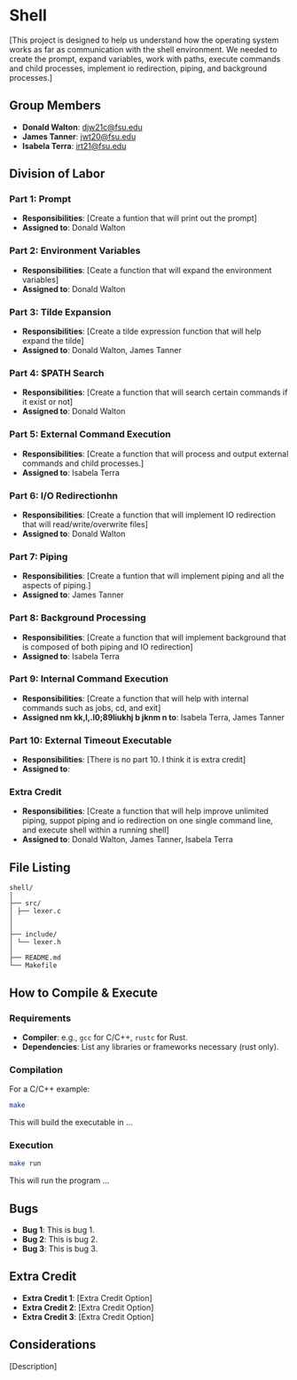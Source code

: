 # Shell

[This project is designed to help us understand how the operating system works as far as communication with the shell environment. We needed to create the prompt, expand variables, work with paths, execute commands and child processes, implement io redirection, piping, and background processes.]

## Group Members
- **Donald Walton**: djw21c@fsu.edu
- **James Tanner**: jwt20@fsu.edu
- **Isabela Terra**: irt21@fsu.edu
## Division of Labor

### Part 1: Prompt
- **Responsibilities**: [Create a funtion that will print out the prompt]
- **Assigned to**: Donald Walton

### Part 2: Environment Variables
- **Responsibilities**: [Ceate a function that will expand the environment variables]
- **Assigned to**: Donald Walton


### Part 3: Tilde Expansion
- **Responsibilities**: [Create a tilde expression function that will help expand the tilde]
- **Assigned to**: Donald Walton, James Tanner

### Part 4: $PATH Search
- **Responsibilities**: [Create a function that will search certain commands if it exist or not]
- **Assigned to**: Donald Walton

### Part 5: External Command Execution
- **Responsibilities**: [Create a function that will process and output external commands and child processes.]
- **Assigned to**: Isabela Terra

### Part 6: I/O Redirectionhn
- **Responsibilities**: [Create a function that will implement IO redirection that will read/write/overwrite files]
- **Assigned to**: Donald Walton

### Part 7: Piping
- **Responsibilities**: [Create a funtion that will implement piping and all the aspects of piping.]
- **Assigned to**: James Tanner

### Part 8: Background Processing
- **Responsibilities**: [Create a function that will implement background that is composed of both piping and IO redirection]
- **Assigned to**: Isabela Terra

### Part 9: Internal Command Execution
- **Responsibilities**: [Create a function that will help with internal commands such as jobs, cd, and exit]
- **Assigned  nm kk,l,.l0;89liukhj b  jknm n to**: Isabela Terra, James Tanner

### Part 10: External Timeout Executable
- **Responsibilities**: [There is no part 10. I think it is extra credit]
- **Assigned to**: 

### Extra Credit
- **Responsibilities**: [Create a function that will help improve unlimited piping, suppot piping and io redirection on one single command line, and execute shell within a running shell]
- **Assigned to**: Donald Walton, James Tanner, Isabela Terra

## File Listing
```
shell/
│
├── src/
│ ├── lexer.c
│ 
│
├── include/
│ └── lexer.h
│
├── README.md
└── Makefile
```
## How to Compile & Execute

### Requirements
- **Compiler**: e.g., `gcc` for C/C++, `rustc` for Rust.
- **Dependencies**: List any libraries or frameworks necessary (rust only).

### Compilation
For a C/C++ example:
```bash
make
```
This will build the executable in ...
### Execution
```bash
make run
```
This will run the program ...

## Bugs
- **Bug 1**: This is bug 1.
- **Bug 2**: This is bug 2.
- **Bug 3**: This is bug 3.

## Extra Credit
- **Extra Credit 1**: [Extra Credit Option]
- **Extra Credit 2**: [Extra Credit Option]
- **Extra Credit 3**: [Extra Credit Option]

## Considerations
[Description]
